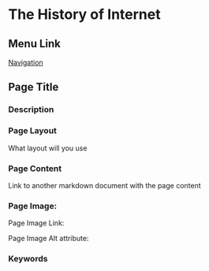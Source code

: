 # The History of Internet

## Menu Link

[Navigation](/sections/navbar.md)


## Page Title


### Description


### Page Layout
What layout will you use

### Page Content
Link to another markdown document with the page content



### Page Image:

Page Image Link: 

Page Image Alt attribute: 


### Keywords
